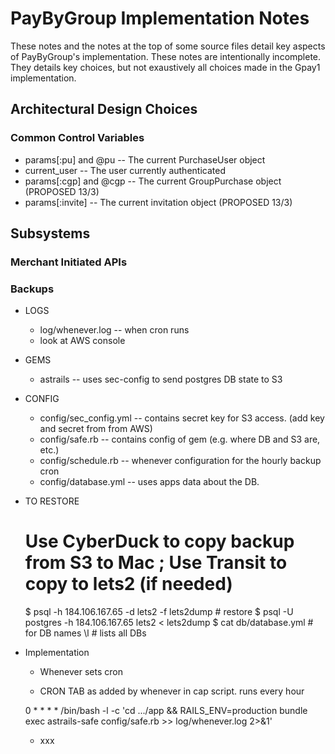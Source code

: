 
# PayByGroup Implementation Notes

These notes and the notes at the top of some source files detail key aspects of PayByGroup's implementation.
These notes are intentionally incomplete.  They details key choices, but not exaustively all choices made in
the Gpay1 implementation.

## Architectural Design Choices

### Common Control Variables

- params[:pu] and @pu -- The current PurchaseUser object
- current_user -- The user currently authenticated
- params[:cgp] and @cgp -- The current GroupPurchase object  (PROPOSED 13/3)
- params[:invite] -- The current invitation object (PROPOSED 13/3)



## Subsystems

### Merchant Initiated APIs


### Backups



- LOGS
  - log/whenever.log   -- when cron runs
  - look at AWS console

- GEMS
  - astrails -- uses sec-config to send postgres DB state to S3

- CONFIG 
  - config/sec_config.yml  -- contains secret key for S3 access.
                              (add key and secret from from AWS)
  - config/safe.rb         -- contains config of gem  (e.g. where DB and S3 are, etc.)
  - config/schedule.rb     -- whenever configuration for the hourly backup cron
  - config/database.yml    -- uses apps data about the DB.

- TO RESTORE

    # Use CyberDuck to copy backup from S3 to Mac ; Use Transit to copy to lets2 (if needed)

    $ psql -h 184.106.167.65 -d lets2 -f lets2dump            # restore
    $ psql -U postgres -h 184.106.167.65 lets2 < lets2dump
    $ cat db/database.yml  # for DB names
      \l   # lists all DBs

- Implementation

  - Whenever sets cron

  - CRON TAB as added by whenever in cap script. runs every hour

  0 * * * * /bin/bash -l -c 'cd .../app  && RAILS_ENV=production bundle exec astrails-safe config/safe.rb >> log/whenever.log 2>&1'


  - xxx

